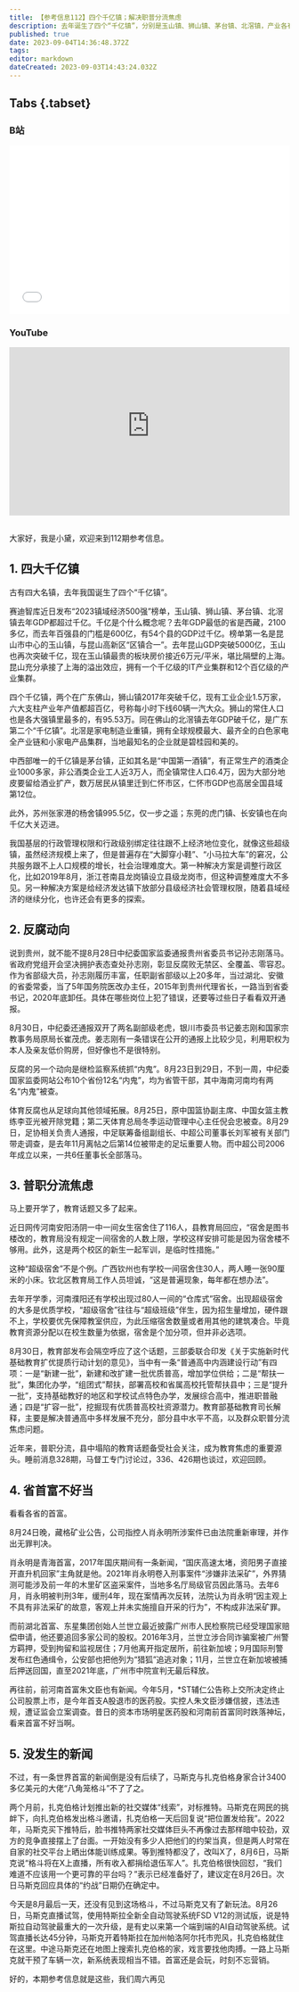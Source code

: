 ```yaml
---
title: 【参考信息112】四个千亿镇；解决职普分流焦虑
description: 去年诞生了四个“千亿镇”，分别是玉山镇、狮山镇、茅台镇、北滘镇，产业各有特色。但是超级镇也让行政管理权限和经济地位不匹配的矛盾凸显出来。多地爆出超级宿舍的新闻，说明不是个例，而出现“超级宿舍”的，大多是优质学校。背后逻辑是招生量增加，硬件跟不上，学校要优先保障教室供应，为此压缩宿舍数量。教育部发布会隔空呼应这个话题，解决普通高中多样发展不充分、部分县中水平不高以及群众职普分流焦虑问题。首富的新闻也有点儿多。
published: true
date: 2023-09-04T14:36:48.372Z
tags: 
editor: markdown
dateCreated: 2023-09-03T14:43:24.032Z
---
```


## Tabs {.tabset}
### B站
<div style="position: relative; padding: 30% 45%;">
<iframe style="position: absolute; width: 100%; height: 100%; left: 0; top: 0;" src="//player.bilibili.com/player.html?&bvid=BV1L94y147jq&page=1&as_wide=1&high_quality=1&danmaku=1&autoplay=0" scrolling="no" border="0" frameborder="no" framespacing="0" allowfullscreen="true"></iframe>
</div>

### YouTube
<div style="position: relative; padding: 30% 45%;">
<iframe style="position: absolute; top: 0; left: 0; width: 100%; height: 100%;" src="https://www.youtube-nocookie.com/embed/YouTubeVID" title="YouTube video player" frameborder="0" allow="accelerometer; autoplay; clipboard-write; encrypted-media; gyroscope; picture-in-picture" allowfullscreen></iframe>
</div>

## 

大家好，我是小黛，欢迎来到112期参考信息。

## 1. 四大千亿镇

古有四大名镇，去年我国诞生了四个“千亿镇”。

赛迪智库近日发布“2023镇域经济500强”榜单，玉山镇、狮山镇、茅台镇、北滘镇去年GDP都超过千亿。千亿是个什么概念呢？去年GDP最低的省是西藏，2100多亿，而去年百强县的门槛是600亿，有54个县的GDP过千亿。榜单第一名是昆山市中心的玉山镇，与昆山高新区“区镇合一”。去年昆山GDP突破5000亿，玉山也再次突破千亿，现在玉山镇最贵的板块房价接近6万元/平米，堪比隔壁的上海。昆山充分承接了上海的溢出效应，拥有一个千亿级的IT产业集群和12个百亿级的产业集群。

四个千亿镇，两个在广东佛山，狮山镇2017年突破千亿，现有工业企业1.5万家，六大支柱产业年产值都超百亿，号称每小时下线60辆一汽大众。狮山的常住人口也是各大强镇里最多的，有95.53万。同在佛山的北滘镇去年GDP破千亿，是广东第二个“千亿镇”。北滘是家电制造业重镇，拥有全球规模最大、最齐全的白色家电全产业链和小家电产品集群，当地最知名的企业就是碧桂园和美的。

中西部唯一的千亿镇是茅台镇，正如其名是“中国第一酒镇”，有正常生产的酒类企业1000多家，非公酒类企业工人近3万人，而全镇常住人口6.4万，因为大部分地皮要留给酒业扩产，数万居民从镇里迁到仁怀市区，仁怀市GDP也高居全国县域第12位。

此外，苏州张家港的杨舍镇995.5亿，仅一步之遥；东莞的虎门镇、长安镇也在向千亿大关迈进。

我国基层的行政管理权限和行政级别绑定往往跟不上经济地位变化，就像这些超级镇，虽然经济规模上来了，但是普遍存在“大脚穿小鞋”、“小马拉大车”的窘况，公共服务跟不上人口规模的增长，社会治理难度大。第一种解决方案是调整行政区化，比如2019年8月，浙江苍南县龙岗镇设立县级龙岗市，但这种调整难度大不多见。另一种解决方案是给经济发达镇下放部分县级经济社会管理权限，随着县域经济的继续分化，也许还会有更多的探索。

## 2. 反腐动向

说到贵州，就不能不提8月28日中纪委国家监委通报贵州省委员书记孙志刚落马。省政府党组开会坚决拥护表态查处孙志刚，彰显反腐败无禁区、全覆盖、零容忍。作为省部级大员，孙志刚履历丰富，任职副省部级以上20多年，当过湖北、安徽的省委常委，当了5年国务院医改办主任，2015年到贵州代理省长，一路当到省委书记，2020年底卸任。具体在哪些岗位上犯了错误，还要等过些日子看看双开通报。

8月30日，中纪委还通报双开了两名副部级老虎，银川市委员书记姜志刚和国家宗教事务局原局长崔茂虎。姜志刚有一条错误在公开的通报上比较少见，利用职权为本人及亲友低价购房，但好像也不是很特别。

反腐的另一个动向是继检监察系统抓“内鬼”。8月23日到29日，不到一周，中纪委国家监委网站公布10个省份12名“内鬼”，均为省管干部，其中海南河南均有两名“内鬼”被查。

体育反腐也从足球向其他领域拓展。8月25日，原中国篮协副主席、中国女篮主教练李亚光被开除党籍；第二天体育总局冬季运动管理中心主任倪会忠被查。8月29日，足协相关负责人通报，中足联筹备组副组长、中超公司董事长刘军被有关部门带走调查，是去年11月离帖之后第14位被带走的足坛重要人物。而中超公司2006年成立以来，一共6任董事长全部落马。

## 3. 普职分流焦虑

马上要开学了，教育话题又多了起来。

近日网传河南安阳汤阴一中一间女生宿舍住了116人，县教育局回应，“宿舍是图书楼改的，教育局没有规定一间宿舍的人数上限，学校这样安排可能是因为宿舍楼不够用。此外，这是两个校区的新生一起军训，是临时性措施。”

这种“超级宿舍”不是个例。广西钦州也有学校一间宿舍住30人，两人睡一张90厘米的小床。钦北区教育局工作人员坦诚，“这是普遍现象，每年都在想办法”。

去年开学季，河南濮阳还有学校出现过80人一间的“仓库式”宿舍。出现超级宿舍的大多是优质学校，“超级宿舍”往往与“超级班级”伴生，因为招生量增加，硬件跟不上，学校要优先保障教室供应，为此压缩宿舍数量或者用其他的建筑凑合。毕竟教育资源分配以在校生数量为依据，宿舍是个加分项，但并非必选项。

8月30日，教育部发布会隔空呼应了这个话题，三部委联合印发《关于实施新时代基础教育扩优提质行动计划的意见》，当中有一条“普通高中内涵建设行动”有四项：一是“新建一批”，新建和改扩建一批优质普高，增加学位供给；二是“帮扶一批”，集团化办学，“组团式”帮扶，部署高校和省属高校托管帮扶县中；三是“提升一批”，支持基础教好的地区和学校试点特色办学，发展综合高中，推进职普融通；四是“扩容一批”，挖掘现有优质普高校社资源潜力。教育部基础教育司长解释，主要是解决普通高中多样发展不充分，部分县中水平不高，以及群众职普分流焦虑问题。

近年来，普职分流，县中塌陷的教育话题备受社会关注，成为教育焦虑的重要源头。睡前消息328期，马督工专门讨论过，336、426期也谈过，欢迎回顾。

## 4. 省首富不好当

看看各省的首富。

8月24日晚，藏格矿业公告，公司指控人肖永明所涉案件已由法院重新审理，并作出无罪判决。

肖永明是青海首富，2017年国庆期间有一条新闻，“国庆高速太堵，资阳男子直接开直升机回家”主角就是他。2021年肖永明卷入刑事案件“涉嫌非法采矿”，外界猜测可能涉及前一年的木里矿区盗采案件，当地多名厅局级官员因此落马。去年6月，肖永明被判刑3年，缓刑4年，现在案情再次反转，法院认为肖永明“因主观上不具有非法采矿的故意，客观上并未实施擅自开采的行为”，不构成非法采矿罪。

而前湖北首富、东星集团创始人兰世立最近披露广州市人民检察院已经受理国家赔偿申请，他还要追回多家公司的股权。2016年3月，兰世立涉合同诈骗案被广州警方羁押，受到拘留和监视居住；7月他离开指定居所，前往新加坡；9月国际刑警发布红色通缉令，公安部也把他列为“猎狐”追逃对象；11月，兰世立在新加坡被捕后押送回国，直至2021年底，广州市中院宣判无最后释放。

再往前，前河南首富朱文臣也有新闻。今年5月，\*ST辅仁公告称上交所决定终止公司股票上市，是今年首支A股退市的医药股。实控人朱文臣涉嫌信披，违法违规，遭证监会立案调查。昔日的资本市场明星医药股和河南前首富同时跌落神坛，看来首富不好当啊。

## 5. 没发生的新闻

不过，有一条世界首富的新闻倒是没有后续了，马斯克与扎克伯格身家合计3400多亿美元的大佬“八角笼格斗”不了了之。

两个月前，扎克伯格计划推出新的社交媒体“线索”，对标推特。马斯克在网民的挑衅下，向扎克伯格发出格斗邀请，扎克伯格一天后回复说“把位置发给我”。2022年，马斯克买下推特后，脸书推特两家社交媒体巨头不再像过去那样暗中较劲，双方的竞争直接摆上了台面。一开始没有多少人把他们的约架当真，但是两人时常在自家的社交平台上晒出体能训练成果。等到推特都没了，改叫X了，8月6日，马斯克说“格斗将在X上直播，所有收入都捐给退伍军人”。扎克伯格很快回怼，“我们难道不应该用一个更可靠的平台吗？”表示已经准备好了，建议定在8月26日。次日马斯克回应具体的“约战”日期仍在确定中。

今天是8月最后一天，还没有见到这场格斗，不过马斯克又有了新玩法。8月26日，马斯克直播试驾，使用特斯拉全新全自动驾驶系统FSD V12的测试版，说是特斯拉自动驾驶最重大的一次升级，是有史以来第一个端到端的AI自动驾驶系统。试驾直播长达45分钟，马斯克开着特斯拉在加州帕洛阿尔托市兜风，扎克伯格就住在这里。中途马斯克还在地图上搜索扎克伯格的家，戏言要找他肉搏。一路上马斯克就干预了车辆一次，新系统表现相当不错。首富还是会玩，时刻不忘营销。

好的，本期参考信息就是这些，我们周六再见

